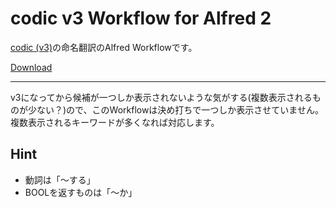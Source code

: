 # codic v3 Workflow for Alfred 2 

[codic (v3)](https://codic.jp)の命名翻訳のAlfred Workflowです。

[Download](https://github.com/yusuga/alfred-codic-workflow/blob/master/codic.alfredworkflow?raw=)

---

v3になってから候補が一つしか表示されないような気がする(複数表示されるものが少ない？)ので、このWorkflowは決め打ちで一つしか表示させていません。複数表示されるキーワードが多くなれば対応します。

## Hint

- 動詞は「〜する」
- BOOLを返すものは「〜か」